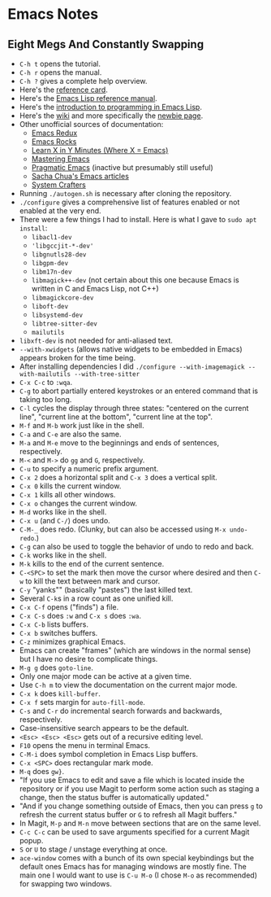 # Emacs Notes

## **E**ight **M**egs **A**nd **C**onstantly **S**wapping

* `C-h t` opens the tutorial.
* `C-h r` opens the manual.
* `C-h ?` gives a complete help overview.
* Here's the [reference card](https://www.gnu.org/software/emacs/refcards/pdf/refcard.pdf).
* Here's the [Emacs Lisp reference manual](https://www.gnu.org/software/emacs/manual/elisp.html).
* Here's the [introduction to programming in Emacs Lisp](https://www.gnu.org/software/emacs/manual/eintr.html).
* Here's the [wiki](https://www.emacswiki.org/emacs/SiteMap) and more specifically the [newbie page](https://www.emacswiki.org/emacs/EmacsNewbie).
* Other unofficial sources of documentation:
  * [Emacs Redux](https://emacsredux.com/)
  * [Emacs Rocks](https://emacsrocks.com/)
  * [Learn X in Y Minutes (Where X = Emacs)](https://learnxinyminutes.com/emacs/)
  * [Mastering Emacs](https://www.masteringemacs.org/)
  * [Pragmatic Emacs](https://pragmaticemacs.wordpress.com/) (inactive but presumably still useful)
  * [Sacha Chua's Emacs articles](https://sachachua.com/blog/category/emacs/)
  * [System Crafters](https://systemcrafters.net/)
* Running `./autogen.sh` is necessary after cloning the repository.
* `./configure` gives a comprehensive list of features enabled or not enabled
at the very end.
* There were a few things I had to install. Here is what I gave to `sudo apt install`:
  * `libacl1-dev`
  * `'libgccjit-*-dev'`
  * `libgnutls28-dev`
  * `libgpm-dev`
  * `libm17n-dev`
  * `libmagick++-dev` (not certain about this one because Emacs is written in C and Emacs Lisp, not C++)
  * `libmagickcore-dev`
  * `liboft-dev`
  * `libsystemd-dev`
  * `libtree-sitter-dev`
  * `mailutils`
* `libxft-dev` is not needed for anti-aliased text.
* `--with-xwidgets` (allows native widgets to be embedded in Emacs) appears broken for the time being.
* After installing dependencies I did `./configure --with-imagemagick --with-mailutils --with-tree-sitter`
* `C-x C-c` to `:wqa`.
* `C-g` to abort partially entered keystrokes or an entered command that is
taking too long.
* `C-l` cycles the display through three states: "centered on the current line",
"current line at the bottom", "current line at the top".
* `M-f` and `M-b` work just like in the shell.
* `C-a` and `C-e` are also the same.
* `M-a` and `M-e` move to the beginnings and ends of sentences, respectively.
* `M-<` and `M->` do `gg` and `G`, respectively.
* `C-u` to specify a numeric prefix argument.
* `C-x 2` does a horizontal split and `C-x 3` does a vertical split.
* `C-x 0` kills the current window.
* `C-x 1` kills all other windows.
* `C-x o` changes the current window.
* `M-d` works like in the shell.
* `C-x u` (and `C-/`) does undo.
* `C-M-_` does redo. (Clunky, but can also be accessed using `M-x undo-redo`.)
* `C-g` can also be used to toggle the behavior of undo to redo and back.
* `C-k` works like in the shell.
* `M-k` kills to the end of the current sentence.
* `C-<SPC>` to set the mark then move the cursor where desired and then `C-w`
to kill the text between mark and cursor.
* `C-y` "yanks"" (basically "pastes") the last killed text.
* Several `C-k`s in a row count as one unified kill.
* `C-x C-f` opens ("finds") a file.
* `C-x C-s` does `:w` and `C-x s` does `:wa`.
* `C-x C-b` lists buffers.
* `C-x b` switches buffers.
* `C-z` minimizes graphical Emacs.
* Emacs can create "frames" (which are windows in the normal sense) but I have
no desire to complicate things.
* `M-g g` does `goto-line`.
* Only one major mode can be active at a given time.
* Use `C-h m` to view the documentation on the current major mode.
* `C-x k` does `kill-buffer`.
* `C-x f` sets margin for `auto-fill-mode`.
* `C-s` and `C-r` do incremental search forwards and backwards, respectively.
* Case-insensitive search appears to be the default.
* `<Esc> <Esc> <Esc>` gets out of a recursive editing level.
* `F10` opens the menu in terminal Emacs.
* `C-M-i` does symbol completion in Emacs Lisp buffers.
* `C-x <SPC>` does rectangular mark mode.
* `M-q` does `gw}`.
* "If you use Emacs to edit and save a file which is located inside the
repository or if you use Magit to perform some action such as staging a
change, then the status buffer is automatically updated."
* "And if you change something outside of Emacs, then you can press `g` to
refresh the current status buffer or `G` to refresh all Magit buffers."
* In Magit, `M-p` and `M-n` move between sections that are on the same level.
* `C-c C-c` can be used to save arguments specified for a current Magit popup.
* `S` or `U` to stage / unstage everything at once.
* `ace-window` comes with a bunch of its own special keybindings but the
default ones Emacs has for managing windows are mostly fine. The main one I
would want to use is `C-u M-o` (I chose `M-o` as recommended) for swapping two
windows.

